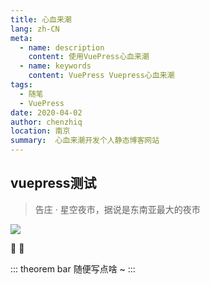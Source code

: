 ```yaml
---
title: 心血来潮
lang: zh-CN
meta:
  - name: description
    content: 使用VuePress心血来潮
  - name: keywords
    content: VuePress Vuepress心血来潮
tags: 
  - 随笔
  - VuePress
date: 2020-04-02
author: chenzhiq
location: 南京
summary:  心血来潮开发个人静态博客网站
---
```


## vuepress测试

> 告庄 · 星空夜市，据说是东南亚最大的夜市

![](https://ulivz.com/assets/img/night-market.4e26e7a6.jpg)


:100: :rocket:


::: theorem bar
随便写点啥 ~
:::